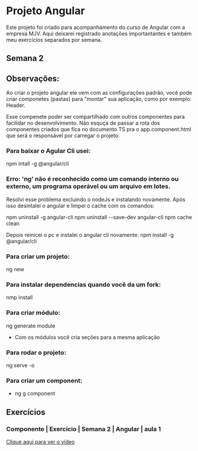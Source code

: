 # Projeto Angular

Este projeto foi criado para acompanhamento do curso de Angular com a empresa MJV. Aqui deixarei registrado anotações importantantes e também meu exercícios separados por semana.

## Semana 2
## Observações:
Ao criar o projeto angular ele vem com as configurações padrão, você pode criar componetes (pastas) para "montar" sua aplicação, como
por exemplo: Header.

Esse compenete poder ser compartilhado com outros componentes para facilidar no desenvolvimento. Não esquça de passar a rota dos componentes criados 
que fica no documento TS pra o app.component.html que será o responsável por carregar o projeto.
### Para baixar o Agular Cli usei:
npm intall -g @angular/cli
### Erro: 'ng' não é reconhecido como um comando interno ou externo, um programa operável ou um arquivo em lotes.

Resolvi esse problema excluindo o nodeJs e instalando novamente. Após isso desintalei o angular e limpei o cache com os comandos:

npm uninstall -g angular-cli
npm uninstall --save-dev angular-cli
npm cache clean

Depois reinicei o pc e instalei o angular cli novamente:
npm install -g @angular/cli

### Para criar um projeto:
ng new <nome>

### Para instalar dependencias quando você da um fork:
nmp install

### Para criar módulo:
ng generate module <nome>
- Com os módulos você cria seções para a mesma aplicação
### Para rodar o projeto:
ng serve -o

### Para criar um component:
- ng g component <nome>

## Exercícios
<h3>Componente | Exercício | Semana 2 | Angular | aula 1</h3>

<a href="https://www.loom.com/share/7424eba99bc041d7a41463d654ddb200" text-decoration="none" color="black">Clique aqui para ver o vídeo</a>



